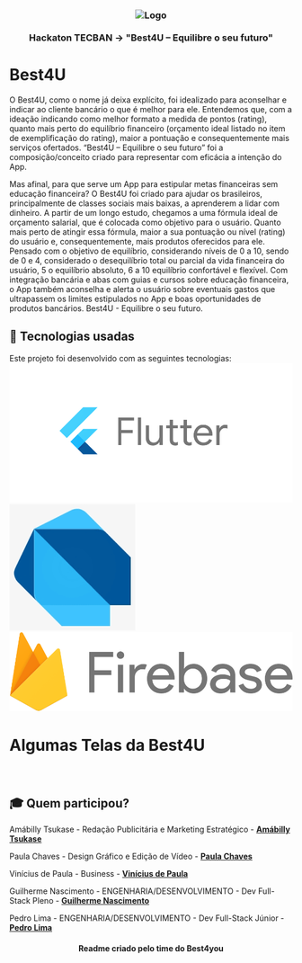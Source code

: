 <h3 align="center">
    <img alt="Logo" title="logo" width="300px" src="./img/logo.png">
    <br><br>
    <b>Hackaton TECBAN  -> "Best4U – Equilibre o seu futuro"</b> 
</h3>

# Best4U
O Best4U, como o nome já deixa explícito, foi idealizado para aconselhar e indicar ao cliente bancário o que é melhor para ele. Entendemos que, com a ideação indicando como melhor formato a medida de pontos (rating), quanto mais perto do equilíbrio financeiro (orçamento ideal listado no item de exemplificação do rating), maior a pontuação e consequentemente mais serviços ofertados. “Best4U – Equilibre o seu futuro” foi a composição/conceito criado para representar com eficácia a intenção do App. 

Mas afinal, para que serve um App para estipular metas financeiras sem educação financeira? O Best4U foi criado para ajudar os brasileiros, principalmente de classes sociais mais baixas, a aprenderem a lidar com dinheiro. A partir de um longo estudo, chegamos a uma fórmula ideal de orçamento salarial, que é colocada como objetivo para o usuário. Quanto mais perto de atingir essa fórmula, maior a sua pontuação ou nível (rating) do usuário e, consequentemente, mais produtos oferecidos para ele. Pensado com o objetivo de equilíbrio, considerando níveis de 0 a 10, sendo de 0 e 4, considerado o desequilíbrio total ou parcial da vida financeira do usuário, 5 o equilíbrio absoluto, 6 a 10 equilíbrio confortável e flexível. Com integração bancária e abas com guias e cursos sobre educação financeira, o App também aconselha e alerta o usuário sobre eventuais gastos que ultrapassem os limites estipulados no App e boas oportunidades de produtos bancários. Best4U - Equilibre o seu futuro.


## 🚀 Tecnologias usadas

Este projeto foi desenvolvido com as seguintes tecnologias:
![Flutter](/img/flutter.png)
![Dart](/img/dart.png)
![Firebase](/img/firebase.png)

# Algumas Telas da Best4U

<h3 align="center">
    <img alt="" title="logo" width="" src="#">
</h3>

## :mortar_board:  Quem participou?

Amábilly Tsukase - Redação Publicitária e Marketing Estratégico - **[Amábilly Tsukase](https://www.linkedin.com/in/amábilly-tsukase-88bb23188)**

Paula Chaves - Design Gráfico e Edição de Vídeo - **[Paula Chaves](https://www.linkedin.com/in/paula-chaves-361110103)**

Vinícius de Paula - Business - **[Vinícius de Paula](https://www.linkedin.com/mwlite/in/vinicius-de-paula-854957180)**

Guilherme Nascimento - ENGENHARIA/DESENVOLVIMENTO - Dev Full-Stack Pleno -  **[Guilherme Nascimento](https://github.com/guilherme-n)**

Pedro Lima - ENGENHARIA/DESENVOLVIMENTO - Dev Full-Stack Júnior -  **[Pedro Lima](https://github.com/lima-pedro)**

<h4 align="center">
    Readme criado pelo time do Best4you
</h4>